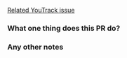 [Related YouTrack issue](https://youtrack.lodgify.net/issue/DE-X)

### What **one** thing does this PR do?

### Any other notes
